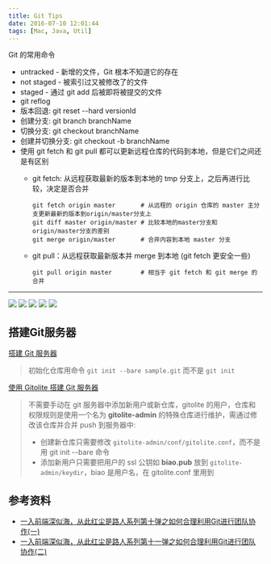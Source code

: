 ```yaml
---
title: Git Tips
date: 2016-07-10 12:01:44
tags: [Mac, Java, Util]
---
```


Git 的常用命令

<!--more-->

*   untracked - 新增的文件，Git 根本不知道它的存在
* not staged - 被索引过又被修改了的文件
* staged - 通过 git add 后被即将被提交的文件
* git reflog
* 版本回退: git reset --hard versionId
* 创建分支: git branch branchName
* 切换分支: git checkout branchName
* 创建并切换分支: git checkout -b branchName
* 使用 git fetch 和 git pull 都可以更新远程仓库的代码到本地，但是它们之间还是有区别
    * git fetch: 从远程获取最新的版本到本地的 tmp 分支上，之后再进行比较，决定是否合并

        ```
        git fetch origin master       # 从远程的 origin 仓库的 master 主分支更新最新的版本到origin/master分支上
        git diff master origin/master # 比较本地的master分支和origin/master分支的差别
        git merge origin/master       # 合并内容到本地 master 分支
        ```
    * git pull：从远程获取最新版本并 merge 到本地 (git fetch 更安全一些)

        ```
        git pull origin master        # 相当于 git fetch 和 git merge 的合并
        ```

---

![](/img/git/git-1.jpg)
![](/img/git/git-commands.png)
![](/img/git/git-commands.jpg)
![](/img/git/git-cheatsheet.png)
![](/img/git/git-flow.png)

## 搭建Git服务器

[搭建 Git 服务器](https://www.liaoxuefeng.com/wiki/0013739516305929606dd18361248578c67b8067c8c017b000/00137583770360579bc4b458f044ce7afed3df579123eca000)

> 初始化仓库用命令 `git init --bare sample.git` 而不是 `git init`

[使用 Gitolite 搭建 Git 服务器](http://blog.hwangjr.com/2016/01/14/使用Gitolite搭建Git服务器/)

> 不需要手动在 git 服务器中添加新用户或新仓库，gitolite 的用户，仓库和权限规则是使用一个名为 **gitolite-admin** 的特殊仓库进行维护，需通过修改该仓库并合并 push 到服务器中:
>
> * 创建新仓库只需要修改 `gitolite-admin/conf/gitolite.conf`，而不是用 git init --bare 命令
> * 添加新用户只需要把用户的 ssl 公钥如 **biao.pub** 放到 `gitolite-admin/keydir`，biao 是用户名，在 gitolite.conf 里用到

## 参考资料

* [一入前端深似海，从此红尘是路人系列第十弹之如何合理利用Git进行团队协作(一)](https://my.oschina.net/qiangdada/blog/800093)
* [一入前端深似海，从此红尘是路人系列第十一弹之如何合理利用Git进行团队协作(二)](https://my.oschina.net/qiangdada/blog/808527)

